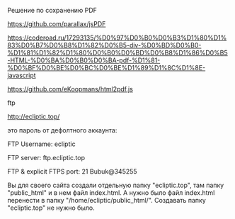 Решение по сохранению PDF

https://github.com/parallax/jsPDF

https://coderoad.ru/17293135/%D0%97%D0%B0%D0%B3%D1%80%D1%83%D0%B7%D0%B8%D1%82%D0%B5-div-%D0%BD%D0%B0-%D1%81%D1%82%D1%80%D0%B0%D0%BD%D0%B8%D1%86%D0%B5-HTML-%D0%BA%D0%B0%D0%BA-pdf-%D1%81-%D0%BF%D0%BE%D0%BC%D0%BE%D1%89%D1%8C%D1%8E-javascript

https://github.com/eKoopmans/html2pdf.js




ftp

http://ecliptic.top/

это пароль от дефолтного аккаунта:

FTP Username: ecliptic

FTP server: ftp.ecliptic.top

FTP & explicit FTPS port:  21
Bubuk@345255


Вы для своего сайта создали отдельную папку "ecliptic.top", там папку "public_html" и в нем файл index.html.
А нужно было файл index.html перенести в папку "/home/ecliptic/public_html/".
Создавать папку "ecliptic.top" не нужно было.


